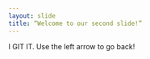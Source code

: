 ```yaml
---
layout: slide
title: “Welcome to our second slide!”
---
```

I GIT IT.
Use the left arrow to go back!
